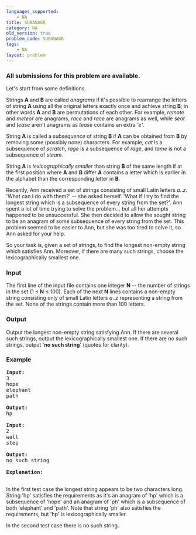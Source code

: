 ```yaml
---
languages_supported:
    - NA
title: SUBANAGR
category: NA
old_version: true
problem_code: SUBANAGR
tags:
    - NA
layout: problem
---
```

###  All submissions for this problem are available. 

Let's start from some definitions.

Strings **A** and **B** are called _anagrams_ if it's possible to rearrange the letters of string **A** using all the original letters exactly once and achieve string **B**; in other words **A** and **B** are permutations of each other. For example, _remote_ and _meteor_ are anagrams, _race_ and _race_ are anagrams as well, while _seat_ and _tease_ aren't anagrams as _tease_ contains an extra _'e'_.

String **A** is called a _subsequence_ of string **B** if **A** can be obtained from **B** by removing some (possibly none) characters. For example, _cat_ is a subsequence of _scratch_, _rage_ is a subsequence of _rage_, and _tame_ is not a subsequence of _steam_.

String **A** is _lexicographically smaller_ than string **B** of the same length if at the first position where **A** and **B** differ **A** contains a letter which is earlier in the alphabet than the corresponding letter in **B**.

Recently, Ann received a set of strings consisting of small Latin letters _a_.._z_. 'What can I do with them?' -- she asked herself. 'What if I try to find the longest string which is a subsequence of every string from the set?'. Ann spent a lot of time trying to solve the problem... but all her attempts happened to be unsuccessful. She then decided to allow the sought string to be an anagram of some subsequence of every string from the set. This problem seemed to be easier to Ann, but she was too tired to solve it, so Ann asked for your help.

So your task is, given a set of strings, to find the longest non-empty string which satisfies Ann. Moreover, if there are many such strings, choose the lexicographically smallest one.

### Input

The first line of the input file contains one integer **N** -- the number of strings in the set (1 ≤ **N** ≤ 100). Each of the next **N** lines contains a non-empty string consisting only of small Latin letters _a_.._z_ representing a string from the set. None of the strings contain more than 100 letters.

### Output

Output the longest non-empty string satisfying Ann. If there are several such strings, output the lexicographically smallest one. If there are no such strings, output '**no such string**' (quotes for clarity).

### Example

<pre>
<b>Input:</b>
3
hope
elephant
path

<b>Output:</b>
hp

<b>Input:</b>
2
wall
step

<b>Output:</b>
no such string

<b>Explanation:</b>

</pre>In the first test case the longest string appears to be two characters long. String 'hp' satisfies the requirements as it's an anagram of 'hp' which is a subsequence of 'hope' and an anagram of 'ph' which is a subsequence of both 'elephant' and 'path'. Note that string 'ph' also satisfies the requirements, but 'hp' is lexicographically smaller.
In the second test case there is no such string.
